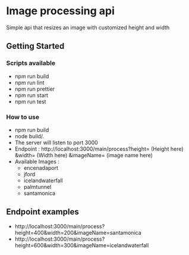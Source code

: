 # Image processing api

Simple api that resizes an image with customized height and width

## Getting Started

### Scripts available 

* npm run build
* npm run lint
* npm run prettier
* npm run start
* npm run test

### How to use

* npm run build
* node build/.
* The server will listen to port 3000
* Endpoint : http://localhost:3000/main/process?height= (Height here) &width= (Width here) &imageName= (image name here)
* Available Images :
    * encenadaport
    * jford
    * icelandwaterfall
    * palmtunnel
    * santamonica
    
## Endpoint examples

* http://localhost:3000/main/process?height=400&width=200&imageName=santamonica
* http://localhost:3000/main/process?height=600&width=300&imageName=icelandwaterfall
